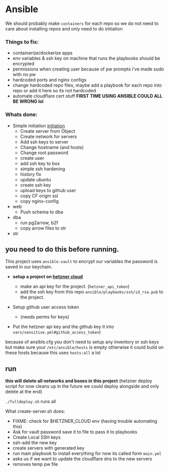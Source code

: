 # Ansible

We should probably make `containers` for each repo so we do not need to care about installing repos and only need to do initiation

### Things to fix:

- containerize/dockerize apps
- env variables & ssh key on machine that runs the playbooks should be encrypted
- permissions when creating user because of pw prompts i've made sudo with no pw
- hardcoded ports and nginx configs
- change hardcoded repo files, maybe add a playbook for each repo into repo or add it here so its not hardcoded
- automate cloudflare cert stuff
  **FIRST TIME USING ANSIBLE COULD ALL BE WRONG lol**

### Whats done:

- Simple initiation [initiation](../../components/initiation.md)
  - Create server from Object
  - Create network for servers
  - Add ssh keys to server
  - Change hostname (and hosts)
  - Change root password
  - create user
  - add ssh key to box
  - simple ssh hardening
  - history fix
  - update ubuntu
  - create ssh key
  - upload keys to github user
  - copy CF origin ssl
  - copy nginx-config
- web
  - Push schema to dba
- dba
  - run pg2arrow, b2f
  - copy arrow files to str
- str

## you need to do this before running.

This project uses `ansible-vault` to encrypt our variables the password is saved in our keychain.

- **setup a project on [hetzner cloud](https://console.hetzner.cloud/projects)**

  - make an api key for the project. (`hetzner_api_token`)
  - add the ssh key from this repo `ansible/playbooks/ssh/id_rsa.pub` to the project.

- Setup github user access token

  - (needs perms for keys)

- Put the hetzner api key and the github key it into `vars/sensitive.yml#github_access_token`)

because of ansible.cfg you don't need to setup any inventory or ssh keys but make sure your `/etc/ansible/hosts` is empty otherwise it could build on these hosts because this uses `hosts:all` a lot

## run

**this will delete all networks and boxes in this project** (hetzner deploy script for now cleans up in the future we could deploy alongside and only delete at the end)

`./fulldeploy.sh` runs all

What create-server.sh does:

- FIXME: check for $HETZNER_CLOUD env (having trouble automating this)
- Ask for vault password save it to file to pass it to playbooks
- Create Local SSH keys
- ssh-add the new key
- create servers with generated key
- run main playbook to install everything for now its called form `main.yml`
- asks us if we want to update the cloudflare dns to the new servers
- removes temp pw file
